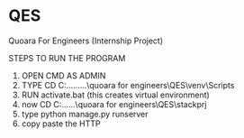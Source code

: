 # QES
Quoara For Engineers (Internship Project)


STEPS TO RUN THE PROGRAM
1. OPEN CMD AS ADMIN
2. TYPE CD C:\...\...\...\quoara for engineers\QES\venv\Scripts
3. RUN activate.bat (this creates virtual environment)
4. now CD C:\..\..\..\quoara for engineers\QES\stackprj 
5. type python manage.py runserver
6. copy paste the HTTP 
